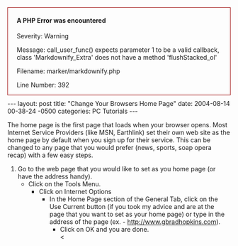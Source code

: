 <div style="border:1px solid #990000;padding-left:20px;margin:0 0 10px 0;">

<h4>A PHP Error was encountered</h4>

<p>Severity: Warning</p>
<p>Message:  call_user_func() expects parameter 1 to be a valid callback, class 'Markdownify_Extra' does not have a method 'flushStacked_ol'</p>
<p>Filename: marker/markdownify.php</p>
<p>Line Number: 392</p>

</div>---
layout: post
title:  "Change Your Browsers Home Page"
date:   2004-08-14 00-38-24 -0500
categories: PC Tutorials
---

The home page is the first page that loads when your browser opens. Most Internet Service Providers (like MSN, Earthlink) set their own web site as the home page by default when you sign up for their service. This can be changed to any page that you would prefer (news, sports, soap opera recap) with a few easy steps.

  
  
1.  Go to the web page that you would like to set as you home page (or have the address handy).   
    *   Click on the Tools Menu.   
        *   Click on Internet Options   
            *   In the Home Page section of the General Tab, click on the Use Current button (if you took my advice and are at the page that you want to set as your home page) or type in the address of the page (ex. - http://www.gbradhopkins.com).   
                *   Click on OK and you are done.   
                    <</p>

